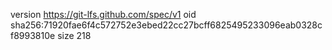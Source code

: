 version https://git-lfs.github.com/spec/v1
oid sha256:71920fae6f4c572752e3ebed22cc27bcff6825495233096eab0328cf8993810e
size 218
